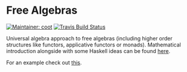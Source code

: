 # Free Algebras
[![Maintainer: coot](https://img.shields.io/badge/maintainer-coot-lightgrey.svg)](http://github.com/coot)
[![Travis Build Status](https://travis-ci.org/coot/free-algebras.svg?branch=master)](https://travis-ci.org/coot/free-algebras)

Universal algebra approach to free algebras (including higher order structures
like functors, applicative functors or monads).  Mathematical introduction
alongside with some  Haskell ideas can be found
[here](https://marcinszamotulski.me/posts/free-monads.html).

For an example check out [this](https://github.com/coot/free-algebras/blob/master/examples/src/Network/TCP.hs).
